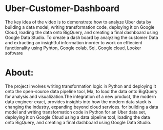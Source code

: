 # Uber-Customer-Dashboard
The key idea of the video is to demonstrate how to analyze Uber data by building a data model, writing transformation code, deploying it on Google Cloud, loading the data onto BigQuery, and creating a final dashboard using Google Data Studio.
To create a dash board by analyzing the customer Data and extracting an insightful information inorder to work on effiecient functionality using Pyhton, Google colab, Sql, Google cloud, Looker software

# About:
The project involves writing transformation logic in Python and deploying it onto the open-source data pipeline tool, Ma, to load the data onto BigQuery for analysis and visualization.The integration of a new product, the modern data engineer exact, provides insights into how the modern data stack is changing the industry, expanding beyond cloud services.
for building a data model and writing transformation code in Python for an Uber data set, deploying it on Google Cloud using a data pipeline tool, loading the data onto BigQuery, and creating a final dashboard using Google Data Studio.


